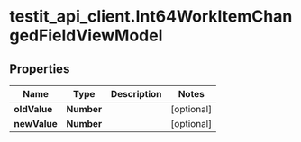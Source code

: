 # testit_api_client.Int64WorkItemChangedFieldViewModel

## Properties

Name | Type | Description | Notes
------------ | ------------- | ------------- | -------------
**oldValue** | **Number** |  | [optional] 
**newValue** | **Number** |  | [optional] 


